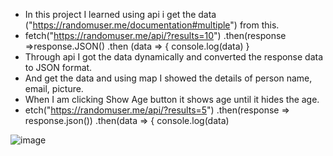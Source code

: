* In this project I learned using api i get the data ("https://randomuser.me/documentation#multiple") from this.
* fetch("https://randomuser.me/api/?results=10")
   .then(response =>response.JSON()
   .then (data => {
      console.log(data)
          } 
* Through api I got the data dynamically and converted the response data to JSON format.
* And get the data and using map I showed the details of person name, email, picture.
* When I am clicking Show Age button it shows age until it hides the age.
* etch("https://randomuser.me/api/?results=5")
  .then(response => response.json())
  .then(data => {
    console.log(data)

![image](https://github.com/Vasanthkarri/React-App-12/assets/95275323/70710aba-8a11-415c-853d-dfe9958b0fc9)
